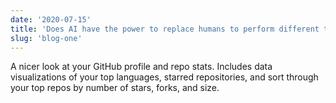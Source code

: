 ```yaml
---
date: '2020-07-15'
title: 'Does AI have the power to replace humans to perform different tasks of a project?'
slug: 'blog-one'
---
```


A nicer look at your GitHub profile and repo stats. Includes data visualizations of your top languages, starred repositories, and sort through your top repos by number of stars, forks, and size.
